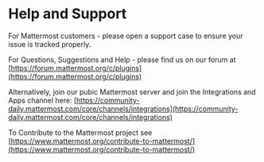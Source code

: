 # Help and Support

For Mattermost customers - please open a support case to ensure your issue is tracked properly.

For Questions, Suggestions and Help - please find us on our forum at [https://forum.mattermost.org/c/plugins](https://forum.mattermost.org/c/plugins) 

Alternatively, join our pubic Mattermost server and join the Integrations and Apps channel here: [https://community-daily.mattermost.com/core/channels/integrations](https://community-daily.mattermost.com/core/channels/integrations)

To Contribute to the Mattermost project see [https://www.mattermost.org/contribute-to-mattermost/](https://www.mattermost.org/contribute-to-mattermost/)


